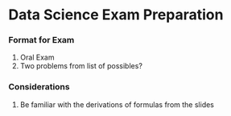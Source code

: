 # Data Science Exam Preparation

### Format for Exam
1. Oral Exam
2. Two problems from list of possibles?

### Considerations
1. Be familiar with the derivations of formulas from the slides
